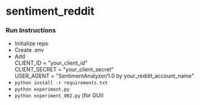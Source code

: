 # sentiment_reddit

### Run Instructions
- Initialize repo
- Create .env
- Add <br>
CLIENT_ID = "your_client_id"<br>
CLIENT_SECRET = "your_client_secret"<br>
USER_AGENT = "SentimentAnalyzer/1.0 by your_reddit_account_name"<br>
- `python install -r requirements.txt`
- `python experiment.py`
- `python experiment_002.py` (for GUI)
